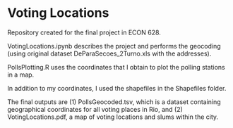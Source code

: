 # Voting Locations

Repository created for the final project in ECON 628. 

VotingLocations.ipynb describes the project and performs the geocoding (using original dataset DeParaSecoes_2Turno.xls with the addresses).

PollsPlotting.R uses the coordinates that I obtain to plot the polling stations in a map.

In addition to my coordinates, I used the shapefiles in the Shapefiles folder.

The final outputs are (1) PollsGeocoded.tsv, which is a dataset containing geographical coordinates for all voting places in Rio, and (2) VotingLocations.pdf, a map of voting locations and slums within the city.
